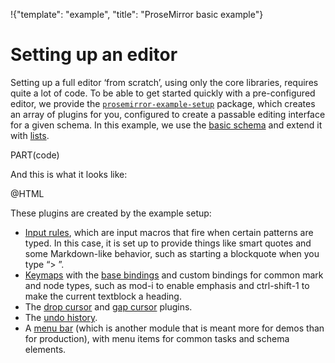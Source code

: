 !{"template": "example", "title": "ProseMirror basic example"}

# Setting up an editor

Setting up a full editor ‘from scratch’, using only the core
libraries, requires quite a lot of code. To be able to get started
quickly with a pre-configured editor, we provide the
[`prosemirror-example-setup`](https://github.com/prosemirror/prosemirror-example-setup)
package, which creates an array of plugins for you, configured to
create a passable editing interface for a given schema. In this
example, we use the [basic
schema](https://github.com/prosemirror/prosemirror-schema-basic) and
extend it with
[lists](https://github.com/prosemirror/prosemirror-schema-list).

PART(code)

And this is what it looks like:

@HTML

These plugins are created by the example setup:

 * [Input rules](##inputrules), which are input macros that fire when
   certain patterns are typed. In this case, it is set up to provide
   things like smart quotes and some Markdown-like behavior, such as
   starting a blockquote when you type “> ”.
 * [Keymaps](##keymap) with the [base bindings](##commands.baseKeymap)
   and custom bindings for common mark and node types, such as mod-i
   to enable emphasis and ctrl-shift-1 to make the current textblock a
   heading.
 * The [drop
   cursor](https://github.com/prosemirror/prosemirror-dropcursor) and
   [gap cursor](##gapcursor) plugins.
 * The [undo history](##history).
 * A [menu bar](https://github.com/prosemirror/prosemirror-menu)
   (which is another module that is meant more for demos than for
   production), with menu items for common tasks and schema elements.
